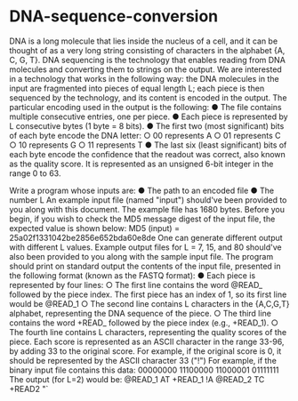 # DNA-sequence-conversion

DNA is a long molecule that lies inside the nucleus of a cell, and it can be thought of as a very long string consisting of characters in the alphabet {A, C, G, T}. DNA sequencing is the technology that enables reading from DNA molecules and converting them to strings on the output. We are interested in a technology that works in the following way: the DNA molecules in the input are fragmented into pieces of equal length L; each piece is then sequenced by the technology, and its content is encoded in the output. The particular encoding used in the output is the following:
● The file contains multiple consecutive entries, one per piece.
● Each piece is represented by L consecutive bytes (1 byte = 8 bits).
● The first two (most significant) bits of each byte encode the DNA letter:
○ 00 represents A
○ 01 represents C
○ 10 represents G
○ 11 represents T
● The last six (least significant) bits of each byte encode the confidence that the readout was correct, also known as the quality score. It is represented as an unsigned 6-bit integer in the range 0 to 63.

Write a program whose inputs are:
● The path to an encoded file
● The number L
An example input file (named "input") should've been provided to you along with this document. The example file has 1680 bytes.
Before you begin, if you wish to check the MD5 message digest of the input file, the expected value is shown below:
MD5 (input) = 25a02f1331042be2856e652bda60e8de
One can generate different output with different L values. Example output files for L = 7, 15, and 80 should've also been provided to you along with the sample input file.
The program should print on standard output the contents of the input file, presented in the following format (known as the FASTQ format):
● Each piece is represented by four lines:
○ The first line contains the word @READ_ followed by the piece index. The
first piece has an index of 1, so its first line would be @READ_1
○ The second line contains L characters in the {A,C,G,T} alphabet,
representing the DNA sequence of the piece.
○ The third line contains the word +READ_ followed by the piece index (e.g.,
+READ_1).
○ The fourth line contains L characters, representing the quality scores of
the piece. Each score is represented as an ASCII character in the range 33-96, by adding 33 to the original score. For example, if the original score is 0, it should be represented by the ASCII character 33 ("!")
For example, if the binary input file contains this data:
00000000 11100000 11000001 01111111
The output (for L=2) would be:
@READ_1 AT +READ_1 !A @READ_2 TC +READ2 "`
